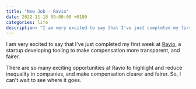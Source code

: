```yaml
---
title: "New Job - Ravio"
date: 2022-11-18 09:00:00 +0100
categories: life
description: "I am very excited to say that I've just completed my first week at Ravio, a startup developing tooling to make compensation more transparent, and fairer."
---
```


I am very excited to say that I've just completed my first week at [Ravio](https://ravio.com), a startup developing tooling to make compensation more transparent, and fairer.

There are so many exciting opportunities at Ravio to highlight and reduce inequality in companies, and make compensation clearer and fairer. So, I can't wait to see where it goes.
